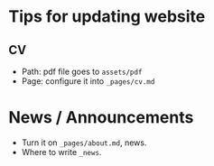 # Tips for updating website

## CV

- Path: pdf file goes to `assets/pdf`
- Page: configure it into `_pages/cv.md`


# News / Announcements
- Turn it on `_pages/about.md`, news.
- Where to write `_news`.